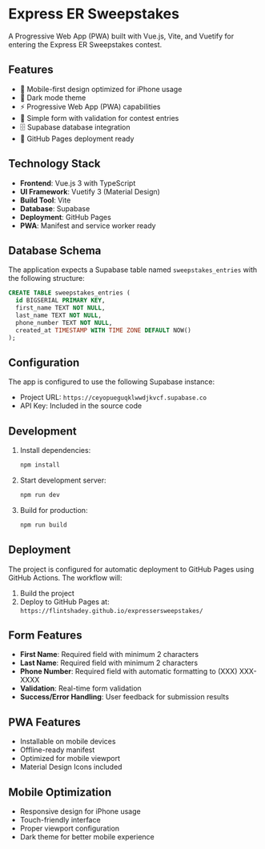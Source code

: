 # Express ER Sweepstakes

A Progressive Web App (PWA) built with Vue.js, Vite, and Vuetify for entering the Express ER Sweepstakes contest.

## Features

- 📱 Mobile-first design optimized for iPhone usage
- 🌙 Dark mode theme
- ⚡ Progressive Web App (PWA) capabilities
- 📝 Simple form with validation for contest entries
- 🗄️ Supabase database integration
- 🚀 GitHub Pages deployment ready

## Technology Stack

- **Frontend**: Vue.js 3 with TypeScript
- **UI Framework**: Vuetify 3 (Material Design)
- **Build Tool**: Vite
- **Database**: Supabase
- **Deployment**: GitHub Pages
- **PWA**: Manifest and service worker ready

## Database Schema

The application expects a Supabase table named `sweepstakes_entries` with the following structure:

```sql
CREATE TABLE sweepstakes_entries (
  id BIGSERIAL PRIMARY KEY,
  first_name TEXT NOT NULL,
  last_name TEXT NOT NULL,
  phone_number TEXT NOT NULL,
  created_at TIMESTAMP WITH TIME ZONE DEFAULT NOW()
);
```

## Configuration

The app is configured to use the following Supabase instance:
- Project URL: `https://ceyopueguqklwwdjkvcf.supabase.co`
- API Key: Included in the source code

## Development

1. Install dependencies:
   ```bash
   npm install
   ```

2. Start development server:
   ```bash
   npm run dev
   ```

3. Build for production:
   ```bash
   npm run build
   ```

## Deployment

The project is configured for automatic deployment to GitHub Pages using GitHub Actions. The workflow will:

1. Build the project
2. Deploy to GitHub Pages at: `https://flintshadey.github.io/expressersweepstakes/`

## Form Features

- **First Name**: Required field with minimum 2 characters
- **Last Name**: Required field with minimum 2 characters  
- **Phone Number**: Required field with automatic formatting to (XXX) XXX-XXXX
- **Validation**: Real-time form validation
- **Success/Error Handling**: User feedback for submission results

## PWA Features

- Installable on mobile devices
- Offline-ready manifest
- Optimized for mobile viewport
- Material Design Icons included

## Mobile Optimization

- Responsive design for iPhone usage
- Touch-friendly interface
- Proper viewport configuration
- Dark theme for better mobile experience
